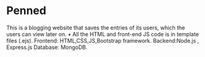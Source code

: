 # Penned
This is a blogging website that saves the entries of its users, which the users can view later on.
•	All the HTML and front-end JS code is in template files (.ejs).
Frontend: HTML,CSS,JS,Bootstrap framework.
Backend:Node.js , Express.js
Database: MongoDB.

